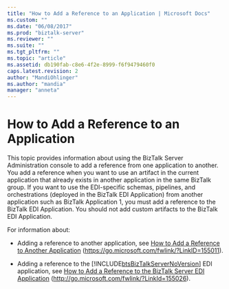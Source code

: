 ```yaml
---
title: "How to Add a Reference to an Application | Microsoft Docs"
ms.custom: ""
ms.date: "06/08/2017"
ms.prod: "biztalk-server"
ms.reviewer: ""
ms.suite: ""
ms.tgt_pltfrm: ""
ms.topic: "article"
ms.assetid: db190fab-c8e6-4f2e-8999-f6f9479460f0
caps.latest.revision: 2
author: "MandiOhlinger"
ms.author: "mandia"
manager: "anneta"
---
```

# How to Add a Reference to an Application
This topic provides information about using the BizTalk Server Administration console to add a reference from one application to another. You add a reference when you want to use an artifact in the current application that already exists in another application in the same BizTalk group. If you want to use the EDI-specific schemas, pipelines, and orchestrations (deployed in the BizTalk EDI Application) from another application such as BizTalk Application 1, you must add a reference to the BizTalk EDI Application. You should not add custom artifacts to the BizTalk EDI Application.

 For information about:

- Adding a reference to another application, see [How to Add a Reference to Another Application](https://go.microsoft.com/fwlink/?LinkID=155011) (https://go.microsoft.com/fwlink/?LinkID=155011).

- Adding a reference to the [!INCLUDE[btsBizTalkServerNoVersion](../includes/btsbiztalkservernoversion-md.md)] EDI application, see [How to Add a Reference to the BizTalk Server EDI Application](https://go.microsoft.com/fwlink/?LinkId=155026) (<http://go.microsoft.com/fwlink/?LinkId=155026>).
